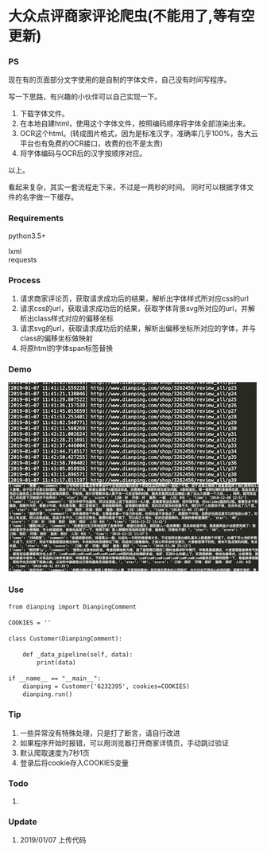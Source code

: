 # 大众点评商家评论爬虫(不能用了,等有空更新)

### PS

现在有的页面部分文字使用的是自制的字体文件，自己没有时间写程序。

写一下思路，有兴趣的小伙伴可以自己实现一下。

1. 下载字体文件。
2. 在本地自建html，使用这个字体文件，按照编码顺序将字体全部渲染出来。
3. OCR这个html。(转成图片格式，因为是标准汉字，准确率几乎100%，各大云平台也有免费的OCR接口，收费的也不是太贵)
4. 将字体编码与OCR后的汉字按顺序对应。

以上。

看起来复杂，其实一套流程走下来，不过是一两秒的时间。
同时可以根据字体文件的名字做一下缓存。

### Requirements
python3.5+  
  
lxml  
requests
  
### Process
1. 请求商家评论页，获取请求成功后的结果，解析出字体样式所对应css的url
2. 请求css的url，获取请求成功后的结果，获取字体背景svg所对应的url，并解析出class样式对应的偏移坐标
3. 请求svg的url，获取请求成功后的结果，解析出偏移坐标所对应的字体，并与class的偏移坐标做映射
4. 将原html的字体span标签替换
  
### Demo
![image](https://github.com/longxiaofei/markdown_img/blob/master/dianping/1.png?raw=true)  
![image](https://github.com/longxiaofei/markdown_img/blob/master/dianping/2.jpeg?raw=true)
  
### Use
```
from dianping import DianpingComment

COOKIES = ''

class Customer(DianpingComment):
    
    def _data_pipeline(self, data):
        print(data)

if __name__ == "__main__":
    dianping = Customer('6232395', cookies=COOKIES)
    dianping.run()
```
  
### Tip
1. 一些异常没有特殊处理，只是打了断言，请自行改进
2. 如果程序开始时报错，可以用浏览器打开商家详情页，手动跳过验证
3. 默认爬取速度为7秒1页
4. 登录后将cookie存入COOKIES变量
  
### Todo
1. 
  
### Update
1. 2019/01/07 上传代码
